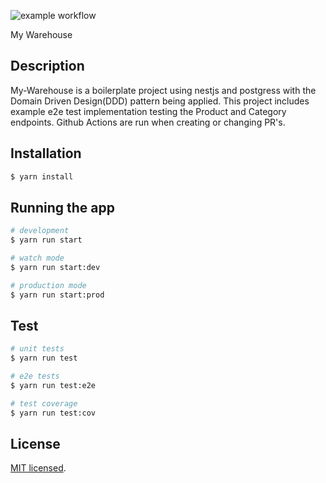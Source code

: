 ![example workflow](https://github.com/proxywashor/nest-boilerplate/actions/workflows/main.yml/badge.svg)

My Warehouse

## Description
My-Warehouse is a boilerplate project using nestjs and postgress with the Domain Driven Design(DDD) pattern being applied.
This project includes example e2e test implementation testing the Product and Category endpoints. Github Actions are run 
when creating or changing PR's.

## Installation

```bash
$ yarn install
```

## Running the app

```bash
# development
$ yarn run start

# watch mode
$ yarn run start:dev

# production mode
$ yarn run start:prod
```

## Test

```bash
# unit tests
$ yarn run test

# e2e tests
$ yarn run test:e2e

# test coverage
$ yarn run test:cov
```

## License

[MIT licensed](LICENSE).
